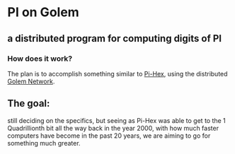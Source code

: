 # PI on Golem

## a distributed program for computing digits of PI


### How does it work?
The plan is to accomplish something similar to [Pi-Hex](https://en.wikipedia.org/wiki/PiHex), using the distributed [Golem Network](https://golem.network).

## The goal:
still deciding on the specifics, but seeing as Pi-Hex was able to get to the 1 Quadrillionth bit all the way back in the year 2000, with how much faster computers have become in the past 20 years, we are aiming to go for something much greater.



